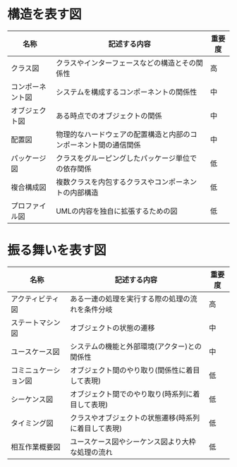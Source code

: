 # 構造を表す図

|名称|記述する内容|重要度|
|---|---|---|
|クラス図|クラスやインターフェースなどの構造とその関係性|高|
|コンポーネント図|システムを構成するコンポーネントの関係性|中|
|オブジェクト図|ある時点でのオブジェクトの関係|中|
|配置図|物理的なハードウェアの配置構造と内部のコンポーネント間の通信関係|中|
|パッケージ図|クラスをグルーピングしたパッケージ単位での依存関係|低|
|複合構成図|複数クラスを内包するクラスやコンポーネントの内部構造|低|
|プロファイル図|UMLの内容を独自に拡張するための図|低|

# 振る舞いを表す図
|名称|記述する内容|重要度|
|---|---|---|
|アクティビティ図|ある一連の処理を実行する際の処理の流れを条件分岐|高|
|ステートマシン図|オブジェクトの状態の遷移|中|
|ユースケース図|システムの機能と外部環境(アクター)との関係性|中|
|コミニュケーション図|オブジェクト間のやり取り(関係性に着目して表現)|低|
|シーケンス図|オブジェクト間でのやり取り(時系列に着目して表現)|低|
|タイミング図|クラスやオブジェクトの状態遷移(時系列に着目して表現)|低|
|相互作業概要図|ユースケース図やシーケンス図より大枠な処理の流れ|低|
